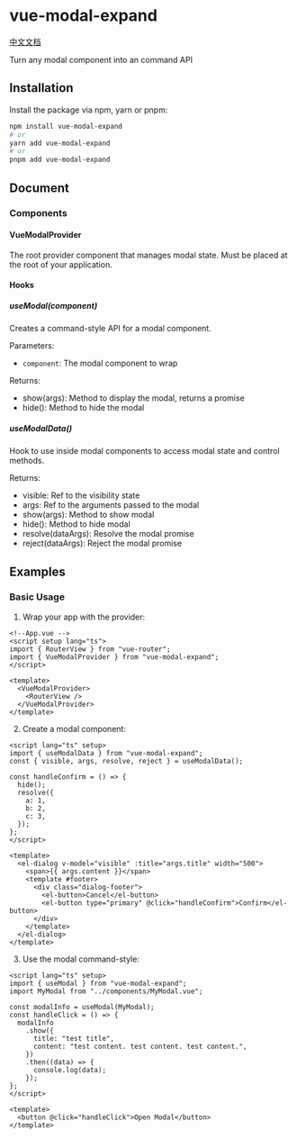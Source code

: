 # vue-modal-expand

[中文文档](README.zh-CN.md)

Turn any modal component into an command API

## Installation

Install the package via npm, yarn or pnpm:

```bash
npm install vue-modal-expand
# or
yarn add vue-modal-expand
# or
pnpm add vue-modal-expand
```

## Document

### Components

#### VueModalProvider

The root provider component that manages modal state. Must be placed at the root of your application.

#### Hooks

##### useModal(component)

Creates a command-style API for a modal component.

Parameters:

- `component`: The modal component to wrap

Returns:

- show(args): Method to display the modal, returns a promise
- hide(): Method to hide the modal

##### useModalData()

Hook to use inside modal components to access modal state and control methods.

Returns:

- visible: Ref to the visibility state
- args: Ref to the arguments passed to the modal
- show(args): Method to show modal
- hide(): Method to hide modal
- resolve(dataArgs): Resolve the modal promise
- reject(dataArgs): Reject the modal promise

## Examples

### Basic Usage

1. Wrap your app with the provider:

```vue
<!--App.vue -->
<script setup lang="ts">
import { RouterView } from "vue-router";
import { VueModalProvider } from "vue-modal-expand";
</script>

<template>
  <VueModalProvider>
    <RouterView />
  </VueModalProvider>
</template>
```

2. Create a modal component:

```vue
<script lang="ts" setup>
import { useModalData } from "vue-modal-expand";
const { visible, args, resolve, reject } = useModalData();

const handleConfirm = () => {
  hide();
  resolve({
    a: 1,
    b: 2,
    c: 3,
  });
};
</script>

<template>
  <el-dialog v-model="visible" :title="args.title" width="500">
    <span>{{ args.content }}</span>
    <template #footer>
      <div class="dialog-footer">
        <el-button>Cancel</el-button>
        <el-button type="primary" @click="handleConfirm">Confirm</el-button>
      </div>
    </template>
  </el-dialog>
</template>
```

3. Use the modal command-style:

```vue
<script lang="ts" setup>
import { useModal } from "vue-modal-expand";
import MyModal from "../components/MyModal.vue";

const modalInfo = useModal(MyModal);
const handleClick = () => {
  modalInfo
    .show({
      title: "test title",
      content: "test content. test content. test content.",
    })
    .then((data) => {
      console.log(data);
    });
};
</script>

<template>
  <button @click="handleClick">Open Modal</button>
</template>
```
